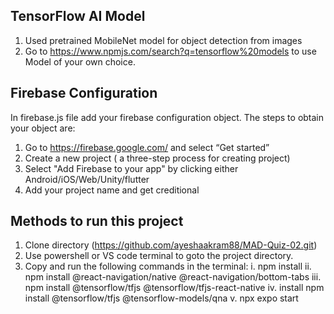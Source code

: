 
## TensorFlow AI Model
1. Used pretrained MobileNet model for object detection from images
2. Go to https://www.npmjs.com/search?q=tensorflow%20models to use Model of your own choice.
## Firebase Configuration
In firebase.js file add your firebase configuration object. The steps to obtain your object are:

1. Go to https://firebase.google.com/ and select “Get started”
2. Create a new project ( a three-step process for creating project)
3. Select "Add Firebase to your app" by clicking either Android/iOS/Web/Unity/flutter
4. Add your project name and get creditional
## Methods to run this project
1. Clone directory (https://github.com/ayeshaakram88/MAD-Quiz-02.git)
2. Use powershell or VS code terminal to goto the project directory.
3. Copy and run the following commands in the terminal:
   i. npm install
   ii. npm install @react-navigation/native @react-navigation/bottom-tabs
   iii. npm install @tensorflow/tfjs @tensorflow/tfjs-react-native
   iv. install npm install @tensorflow/tfjs @tensorflow-models/qna
   v. npx expo start
